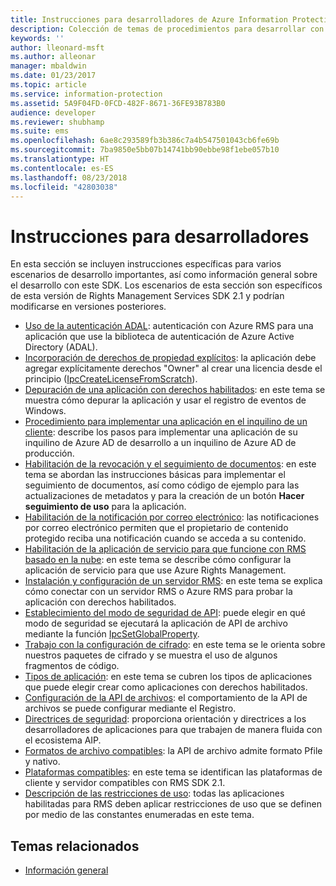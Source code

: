 ```yaml
---
title: Instrucciones para desarrolladores de Azure Information Protection SDK 2.1 | Microsoft Docs
description: Colección de temas de procedimientos para desarrollar con AIP SDK 2.1
keywords: ''
author: lleonard-msft
ms.author: alleonar
manager: mbaldwin
ms.date: 01/23/2017
ms.topic: article
ms.service: information-protection
ms.assetid: 5A9F04FD-0FCD-482F-8671-36FE93B783B0
audience: developer
ms.reviewer: shubhamp
ms.suite: ems
ms.openlocfilehash: 6ae8c293589fb3b386c7a4b547501043cb6fe69b
ms.sourcegitcommit: 7ba9850e5bb07b14741bb90ebbe98f1ebe057b10
ms.translationtype: HT
ms.contentlocale: es-ES
ms.lasthandoff: 08/23/2018
ms.locfileid: "42803038"
---
```

# <a name="developer-guidance"></a>Instrucciones para desarrolladores

En esta sección se incluyen instrucciones específicas para varios escenarios de desarrollo importantes, así como información general sobre el desarrollo con este SDK. Los escenarios de esta sección son específicos de esta versión de Rights Management Services SDK 2.1 y podrían modificarse en versiones posteriores.
- [Uso de la autenticación ADAL](how-to-use-adal-authentication.md): autenticación con Azure RMS para una aplicación que use la biblioteca de autenticación de Azure Active Directory (ADAL).
- [Incorporación de derechos de propiedad explícitos](add-explicit-owner-rights.md): la aplicación debe agregar explícitamente derechos "Owner" al crear una licencia desde el principio ([IpcCreateLicenseFromScratch](https://msdn.microsoft.com/library/hh535256.aspx)).
- [Depuración de una aplicación con derechos habilitados](debugging-applications-that-use-ad-rms.md): en este tema se muestra cómo depurar la aplicación y usar el registro de eventos de Windows.
- [Procedimiento para implementar una aplicación en el inquilino de un cliente](how-to-deploy-app.md): describe los pasos para implementar una aplicación de su inquilino de Azure AD de desarrollo a un inquilino de Azure AD de producción.
- [Habilitación de la revocación y el seguimiento de documentos](tracking-content.md): en este tema se abordan las instrucciones básicas para implementar el seguimiento de documentos, así como código de ejemplo para las actualizaciones de metadatos y para la creación de un botón **Hacer seguimiento de uso** para la aplicación.
- [Habilitación de la notificación por correo electrónico](how-to-enable-email-notification.md): las notificaciones por correo electrónico permiten que el propietario de contenido protegido reciba una notificación cuando se acceda a su contenido.
- [Habilitación de la aplicación de servicio para que funcione con RMS basado en la nube](how-to-use-file-api-with-aadrm-cloud.md): en este tema se describe cómo configurar la aplicación de servicio para que use Azure Rights Management.
- [Instalación y configuración de un servidor RMS](how-to-install-and-configure-an-rms-server.md): en este tema se explica cómo conectar con un servidor RMS o Azure RMS para probar la aplicación con derechos habilitados.
- [Establecimiento del modo de seguridad de API](setting-the-api-security-mode-api-mode.md): puede elegir en qué modo de seguridad se ejecutará la aplicación de API de archivo mediante la función [IpcSetGlobalProperty](https://msdn.microsoft.com/library/hh535270.aspx).
- [Trabajo con la configuración de cifrado](working-with-encryption.md): en este tema se le orienta sobre nuestros paquetes de cifrado y se muestra el uso de algunos fragmentos de código.
- [Tipos de aplicación](application-types.md): en este tema se cubren los tipos de aplicaciones que puede elegir crear como aplicaciones con derechos habilitados.
- [Configuración de la API de archivos](file-api-configuration.md): el comportamiento de la API de archivos se puede configurar mediante el Registro.
- [Directrices de seguridad](security-guidelines.md): proporciona orientación y directrices a los desarrolladores de aplicaciones para que trabajen de manera fluida con el ecosistema AIP.
- [Formatos de archivo compatibles](supported-file-formats.md): la API de archivo admite formato Pfile y nativo.
- [Plataformas compatibles](supported-platforms.md): en este tema se identifican las plataformas de cliente y servidor compatibles con RMS SDK 2.1.
- [Descripción de las restricciones de uso](understanding-usage-restrictions.md): todas las aplicaciones habilitadas para RMS deben aplicar restricciones de uso que se definen por medio de las constantes enumeradas en este tema.

 
## <a name="related-topics"></a>Temas relacionados
* [Información general](ad-rms-overview.md)
